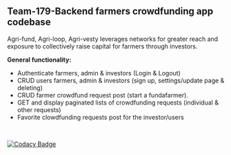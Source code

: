 ## Team-179-Backend farmers crowdfunding app codebase

Agri-fund, Agri-loop, Agri-vesty leverages networks for greater reach and exposure to collectively raise capital for farmers through investors.

**General functionality:**

-   Authenticate farmers, admin & investors (Login & Logout)
-   CRUD users farmers, admin & investors (sign up, settings/update page & deleting)
-   CRUD farmer crowdfund request post (start a fundafarmer).
-   GET and display paginated lists of crowdfunding requests (individual & other requests)
-   Favorite clowdfunding requests post for the investor/users

<br />


[![Codacy Badge](https://api.codacy.com/project/badge/Grade/2b6c54d9481f4dbb86b5cf0b5ec7cdcf)](https://app.codacy.com/gh/BuildForSDGCohort2/Team-179-Backend?utm_source=github.com&utm_medium=referral&utm_content=BuildForSDGCohort2/Team-179-Backend&utm_campaign=Badge_Grade_Settings)
